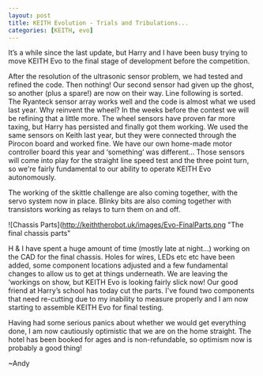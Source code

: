 ```yaml
---
layout: post
title: KEITH Evolution - Trials and Tribulations...
categories: [KEITH, evo]
---
```


It’s a while since the last update, but Harry and I have been busy trying to move KEITH Evo to the final stage of development before the competition.

After the resolution of the ultrasonic sensor problem, we had tested and refined the code. Then nothing! Our second sensor had given up the ghost, so another (plus a spare!) are now on their way. Line following is sorted. The Ryanteck sensor array works well and the code is almost what we used last year. Why reinvent the wheel? In the weeks before the contest we will be refining that a little more. The wheel sensors have proven far more taxing, but Harry has persisted and finally got them working. We used the same sensors on Keith last year, but they were connected through the Pirocon board and worked fine. We have our own home-made motor controller board this year and ‘something’ was different… Those sensors will come into play for the straight line speed test and the three point turn, so we're fairly fundamental to our ability to operate KEITH Evo autonomously.

The working of the skittle challenge are also coming together, with the servo system now in place. Blinky bits are also coming together with transistors working as relays to turn them on and off.

![Chassis Parts](http://keiththerobot.uk/images/Evo-FinalParts.png "The final chassis parts"

H & I have spent a huge amount of time (mostly late at night…) working on the CAD for the final chassis. Holes for wires, LEDs etc etc have been added, some component locations adjusted and a few fundamental changes to allow us to get at things underneath. We are leaving the ‘workings on show, but KEITH Evo is looking fairly slick now! Our good friend at Harry’s school has today cut the parts. I've found two components that need re-cutting due to my inability to measure properly and I am now starting to assemble KEITH Evo for final testing.

Having had some serious panics about whether we would get everything done, I am now cautiously optimistic that we are on the home straight. The hotel has been booked for ages and is non-refundable, so optimism now is probably a good thing!

~Andy